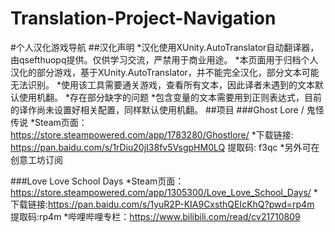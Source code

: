 # Translation-Project-Navigation
#个人汉化游戏导航
##汉化声明
*汉化使用XUnity.AutoTranslator自动翻译器，由qsefthuopq提供。仅供学习交流，严禁用于商业用途。
*本页面用于归档个人汉化的部分游戏，基于XUnity.AutoTranslator，并不能完全汉化，部分文本可能无法识别。
*使用该工具需要通关游戏，查看所有文本，因此译者未遇到的文本默认使用机翻。
*存在部分缺字的问题
*包含变量的文本需要用到正则表达式，目前的译作尚未设置好相关配置，同样默认使用机翻。
##项目
###Ghost Lore / 鬼怪传说
*Steam页面：https://store.steampowered.com/app/1783280/Ghostlore/
*下载链接: https://pan.baidu.com/s/1rDiu20jI38fv5VsgpHM0LQ 提取码: f3qc
*另外可在创意工坊订阅

###Love Love School Days
*Steam页面：https://store.steampowered.com/app/1305300/Love_Love_School_Days/
*下载链接:https://pan.baidu.com/s/1yuR2P-KIA9CxsthQEIcKhQ?pwd=rp4m 提取码:rp4m 
*哔哩哔哩专栏：https://www.bilibili.com/read/cv21710809